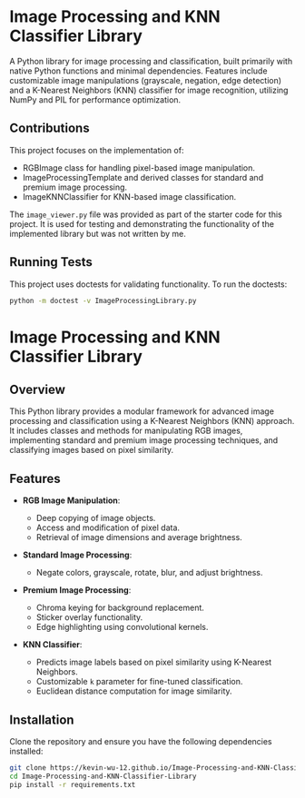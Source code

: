 <h1 class="custom-title">Image Processing and KNN Classifier Library</h1>
A Python library for image processing and classification, built primarily with native Python functions and minimal dependencies. 
Features include customizable image manipulations (grayscale, negation, edge detection) and a K-Nearest Neighbors (KNN) classifier for image recognition, 
utilizing NumPy and PIL for performance optimization.

## **Contributions**
This project focuses on the implementation of:
- RGBImage class for handling pixel-based image manipulation.
- ImageProcessingTemplate and derived classes for standard and premium image processing.
- ImageKNNClassifier for KNN-based image classification.

The `image_viewer.py` file was provided as part of the starter code for this project. It is used for testing and demonstrating the functionality of the implemented library but was not
written by me.

## Running Tests
This project uses doctests for validating functionality. To run the doctests:

```bash
python -m doctest -v ImageProcessingLibrary.py
```
# **Image Processing and KNN Classifier Library**

## **Overview**
This Python library provides a modular framework for advanced image processing and classification using a K-Nearest Neighbors (KNN) approach. It includes classes and methods for manipulating RGB images, implementing standard and premium image processing techniques, and classifying images based on pixel similarity.

## **Features**
- **RGB Image Manipulation**:
  - Deep copying of image objects.
  - Access and modification of pixel data.
  - Retrieval of image dimensions and average brightness.
  
- **Standard Image Processing**:
  - Negate colors, grayscale, rotate, blur, and adjust brightness.
  
- **Premium Image Processing**:
  - Chroma keying for background replacement.
  - Sticker overlay functionality.
  - Edge highlighting using convolutional kernels.

- **KNN Classifier**:
  - Predicts image labels based on pixel similarity using K-Nearest Neighbors.
  - Customizable `k` parameter for fine-tuned classification.
  - Euclidean distance computation for image similarity.

## **Installation**
Clone the repository and ensure you have the following dependencies installed:
```bash
git clone https://kevin-wu-12.github.io/Image-Processing-and-KNN-Classifier-Library/
cd Image-Processing-and-KNN-Classifier-Library
pip install -r requirements.txt
